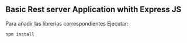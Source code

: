 ## Basic Rest server Application whith Express JS ##


Para añadir las librerias correspondientes Ejecutar:

```
npm install

```